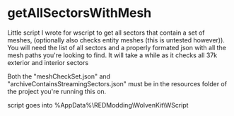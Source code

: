 # getAllSectorsWithMesh

Little script I wrote for wscript to get all sectors that contain a set of meshes, (optionally also checks entity meshes (this is untested however)).
You will need the list of all sectors and a properly formated json with all the mesh paths you're looking to find. 
It will take a while as it checks all 37k exterior and interior sectors

Both the "meshCheckSet.json" and "archiveContainsStreamingSectors.json" must be in the resources folder of the project you're running this on. 

script goes into %AppData%\REDModding\WolvenKit\WScript
